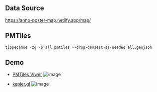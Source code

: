 ## Data Source
https://anno-poster-map.netlify.app/map/

## PMTiles
```
tippecanoe -zg -o all.pmtiles --drop-densest-as-needed all.geojson
```
## Demo
- [PMTiles Viwer](https://pmtiles.io/?url=https://shiwaku.github.io/tokyo-poster-map-2024/data/all.pmtiles#map=10.17/35.6757/139.5076)
![image](https://github.com/shiwaku/tokyo-poster-map-2024/assets/173521310/5ba5bacb-3d4e-4f49-843e-266bdc5b500d)

- [kepler.gl](https://shiwaku.github.io/tokyo-poster-map-2024/kepler.gl.html)
![image](https://github.com/shiwaku/tokyo-poster-map-2024/assets/173521310/298742fa-ace3-4828-b4dc-43c0a1840a26)

